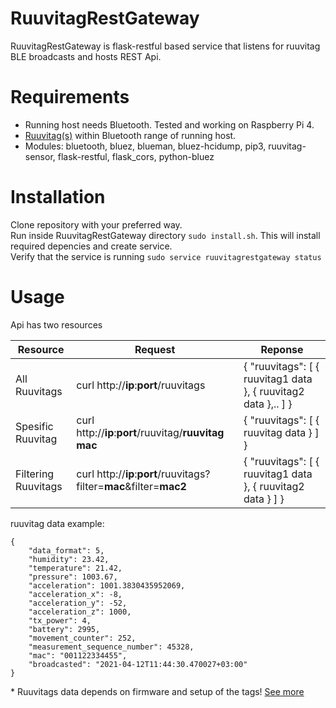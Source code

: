 # RuuvitagRestGateway
RuuvitagRestGateway is flask-restful based service that listens for ruuvitag BLE broadcasts and hosts REST Api.


# Requirements
* Running host needs Bluetooth. Tested and working on Raspberry Pi 4.
* [Ruuvitag(s)](https://ruuvi.com/) within Bluetooth range of running host.
* Modules: bluetooth, bluez, blueman, bluez-hcidump, pip3, ruuvitag-sensor, flask-restful, flask_cors, python-bluez


# Installation
Clone repository with your preferred way.<br>
Run inside RuuvitagRestGateway directory `sudo install.sh`. This will install required depencies and create service.<br>
Verify that the service is running `sudo service ruuvitagrestgateway status`<br>


# Usage
Api has two resources

Resource | Request | Reponse
------------ | ------------- | -------------
All Ruuvitags | curl http://**ip**:**port**/ruuvitags | { "ruuvitags": [ { ruuvitag1 data }, { ruuvitag2 data },.. ] }
Spesific Ruuvitag | curl http://**ip**:**port**/ruuvitag/**ruuvitag mac** | { "ruuvitags": [ { ruuvitag data } ] }
Filtering Ruuvitags | curl http://**ip**:**port**/ruuvitags?filter=**mac**&filter=**mac2** | { "ruuvitags": [ { ruuvitag1 data }, { ruuvitag2 data } ] }

ruuvitag data example:

    {
        "data_format": 5,
        "humidity": 23.42,
        "temperature": 21.42,
        "pressure": 1003.67,
        "acceleration": 1001.3830435952069,
        "acceleration_x": -8,
        "acceleration_y": -52,
        "acceleration_z": 1000,
        "tx_power": 4,
        "battery": 2995,
        "movement_counter": 252,
        "measurement_sequence_number": 45328,
        "mac": "001122334455",
        "broadcasted": "2021-04-12T11:44:30.470027+03:00"
    }

\* Ruuvitags data depends on firmware and setup of the tags! [See more](https://lab.ruuvi.com/ruuvitag-fw/)
